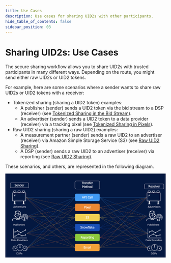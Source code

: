 ```yaml
---
title: Use Cases
description: Use cases for sharing UID2s with other participants.
hide_table_of_contents: false
sidebar_position: 03
---
```


# Sharing UID2s: Use Cases

The secure sharing workflow allows you to share UID2s with trusted participants in many different ways. Depending on the route, you might send either raw UID2s or UID2 tokens.

For example, here are some scenarios where a sender wants to share raw UID2s or UID2 tokens with a receiver:

- Tokenized sharing (sharing a UID2 token) examples:
  - A publisher (sender) sends a UID2 token via the bid stream to a DSP (receiver) (see [Tokenized Sharing in the Bid Stream](sharing-tokenized-from-data-bid-stream.md)).
  - An advertiser (sender) sends a UID2 token to a data provider (receiver) via a tracking pixel (see [Tokenized Sharing in Pixels](sharing-tokenized-from-data-pixel.md)).
- Raw UID2 sharing (sharing a raw UID2) examples:
  - A measurement partner (sender) sends a raw UID2 to an advertiser (receiver) via Amazon Simple Storage Service (S3) (see [Raw UID2 Sharing](sharing-raw.md)).
  - A DSP (sender) sends a raw UID2 to an advertiser (receiver) via reporting (see [Raw UID2 Sharing](sharing-raw.md)).

These scenarios, and others, are represented in the following diagram.

<!-- (**GWH_KL note Kimberly is working with Marketing to redo this diagram.**) -->

![Illustration of Sharing Use Cases](images/UID2_Sharing_Diagram_UseCases.png)
